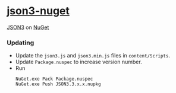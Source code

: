 # [json3-nuget](https://www.nuget.org/packages/JSON3/3.3.0)
[JSON3](http://git.io/json3) on [NuGet](https://www.nuget.org)

### Updating
 - Update the `json3.js` and `json3.min.js` files in `content/Scripts`.
 - Update `Package.nuspec` to increase version number.
 - Run
   ```
   NuGet.exe Pack Package.nuspec
   NuGet.exe Push JSON3.3.x.x.nupkg
   ```